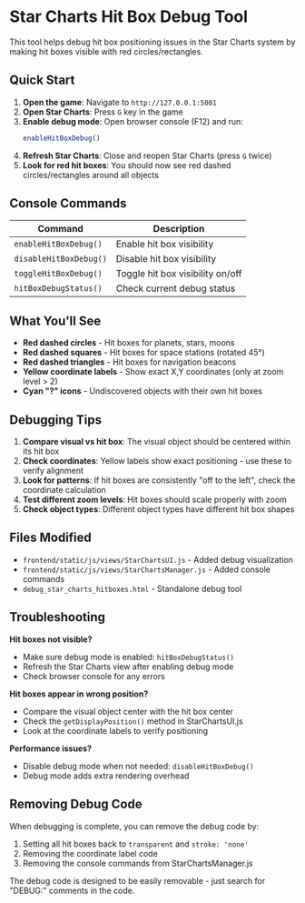 # Star Charts Hit Box Debug Tool

This tool helps debug hit box positioning issues in the Star Charts system by making hit boxes visible with red circles/rectangles.

## Quick Start

1. **Open the game**: Navigate to `http://127.0.0.1:5001`
2. **Open Star Charts**: Press `G` key in the game
3. **Enable debug mode**: Open browser console (F12) and run:
   ```javascript
   enableHitBoxDebug()
   ```
4. **Refresh Star Charts**: Close and reopen Star Charts (press `G` twice)
5. **Look for red hit boxes**: You should now see red dashed circles/rectangles around all objects

## Console Commands

| Command | Description |
|---------|-------------|
| `enableHitBoxDebug()` | Enable hit box visibility |
| `disableHitBoxDebug()` | Disable hit box visibility |
| `toggleHitBoxDebug()` | Toggle hit box visibility on/off |
| `hitBoxDebugStatus()` | Check current debug status |

## What You'll See

- **Red dashed circles** - Hit boxes for planets, stars, moons
- **Red dashed squares** - Hit boxes for space stations (rotated 45°)
- **Red dashed triangles** - Hit boxes for navigation beacons
- **Yellow coordinate labels** - Show exact X,Y coordinates (only at zoom level > 2)
- **Cyan "?" icons** - Undiscovered objects with their own hit boxes

## Debugging Tips

1. **Compare visual vs hit box**: The visual object should be centered within its hit box
2. **Check coordinates**: Yellow labels show exact positioning - use these to verify alignment
3. **Look for patterns**: If hit boxes are consistently "off to the left", check the coordinate calculation
4. **Test different zoom levels**: Hit boxes should scale properly with zoom
5. **Check object types**: Different object types have different hit box shapes

## Files Modified

- `frontend/static/js/views/StarChartsUI.js` - Added debug visualization
- `frontend/static/js/views/StarChartsManager.js` - Added console commands
- `debug_star_charts_hitboxes.html` - Standalone debug tool

## Troubleshooting

**Hit boxes not visible?**
- Make sure debug mode is enabled: `hitBoxDebugStatus()`
- Refresh the Star Charts view after enabling debug mode
- Check browser console for any errors

**Hit boxes appear in wrong position?**
- Compare the visual object center with the hit box center
- Check the `getDisplayPosition()` method in StarChartsUI.js
- Look at the coordinate labels to verify positioning

**Performance issues?**
- Disable debug mode when not needed: `disableHitBoxDebug()`
- Debug mode adds extra rendering overhead

## Removing Debug Code

When debugging is complete, you can remove the debug code by:

1. Setting all hit boxes back to `transparent` and `stroke: 'none'`
2. Removing the coordinate label code
3. Removing the console commands from StarChartsManager.js

The debug code is designed to be easily removable - just search for "DEBUG:" comments in the code.
